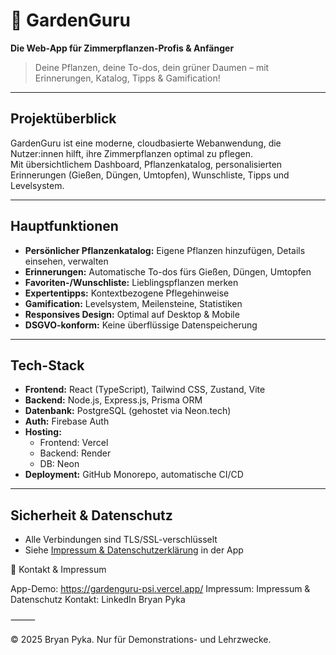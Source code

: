 # 🌱 GardenGuru

**Die Web-App für Zimmerpflanzen-Profis & Anfänger**  
> Deine Pflanzen, deine To-dos, dein grüner Daumen – mit Erinnerungen, Katalog, Tipps & Gamification!

---

##  Projektüberblick

GardenGuru ist eine moderne, cloudbasierte Webanwendung, die Nutzer:innen hilft, ihre Zimmerpflanzen optimal zu pflegen.  
Mit übersichtlichem Dashboard, Pflanzenkatalog, personalisierten Erinnerungen (Gießen, Düngen, Umtopfen), Wunschliste, Tipps und Levelsystem.

---

##  Hauptfunktionen

- **Persönlicher Pflanzenkatalog:** Eigene Pflanzen hinzufügen, Details einsehen, verwalten  
- **Erinnerungen:** Automatische To-dos fürs Gießen, Düngen, Umtopfen  
- **Favoriten-/Wunschliste:** Lieblingspflanzen merken  
- **Expertentipps:** Kontextbezogene Pflegehinweise  
- **Gamification:** Levelsystem, Meilensteine, Statistiken  
- **Responsives Design:** Optimal auf Desktop & Mobile  
- **DSGVO-konform:** Keine überflüssige Datenspeicherung

---

##  Tech-Stack

- **Frontend:** React (TypeScript), Tailwind CSS, Zustand, Vite  
- **Backend:** Node.js, Express.js, Prisma ORM  
- **Datenbank:** PostgreSQL (gehostet via Neon.tech)  
- **Auth:** Firebase Auth  
- **Hosting:**  
  - Frontend: Vercel  
  - Backend: Render  
  - DB: Neon  
- **Deployment:** GitHub Monorepo, automatische CI/CD

---

## Sicherheit & Datenschutz

- Alle Verbindungen sind TLS/SSL-verschlüsselt
- Siehe [Impressum & Datenschutzerklärung](https://gardenguru-psi.vercel.app/impressum) in der App


📣 Kontakt & Impressum

App-Demo: https://gardenguru-psi.vercel.app/
Impressum: Impressum & Datenschutz
Kontakt: LinkedIn Bryan Pyka

⸻

© 2025 Bryan Pyka. Nur für Demonstrations- und Lehrzwecke.

